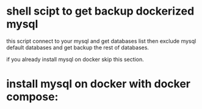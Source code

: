 # shell scipt to get backup dockerized mysql

this script connect to your mysql and get databases list
then exclude mysql default databases and get backup the rest of databases.

if you already install mysql on docker skip this section.

# install mysql on docker with docker compose:


